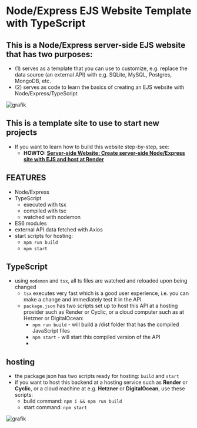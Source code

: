 # Node/Express EJS Website Template with TypeScript

## This is a Node/Express server-side EJS website that has two purposes:

  -   (1) serves as a template that you can use to customize, e.g. replace the data source (an external API) with e.g. SQLite, MySQL, Postgres, MongoDB, etc.
  -   (2) serves as code to learn the basics of creating an EJS website with Node/Express/TypeScript

![grafik](https://github.com/edwardtanguay/template-node-express-ejs-website-typescript/assets/446574/fe91f858-984e-4713-a776-85c775dccde0)

## This is a template site to use to start new projects

- If you want to learn how to build this website step-by-step, see:
  - **HOWTO: [Server-side Website: Create server-side Node/Express site with EJS and host at Render](https://tanguay-eu.vercel.app/howtos/814)**

## FEATURES

- Node/Express
- TypeScript
  - executed with tsx
  - compiled with tsc
  - watched with nodemon
- ES6 modules
- external API data fetched with Axios
- start scripts for hosting: 
  - `npm run build` 
  - `npm start`

## TypeScript

-   using `nodemon` and `tsx`, all ts files are watched and reloaded upon being changed
    -   `tsx` executes very fast which is a good user experience, i.e. you can make a change and immediately test it in the API
    -   `package.json` has two scripts set up to host this API at a hosting provider such as Render or Cyclic, or a cloud computer such as at Hetzner or DigitalOcean:
        -   `npm run build` - will build a /dist folder that has the compiled JavaScript files
        -   `npm start` - will start this compiled version of the API
        -   

## hosting

- the package json has two scripts ready for hosting: `build` and `start`
- if you want to host this backend at a hosting service such as **Render** or **Cyclic**, or a cloud machine at e.g. **Hetzner** or **DigitalOcean**, use these scripts:
  - build command: `npm i && npm run build`
  - start command: `npm start`

![grafik](https://github.com/edwardtanguay/template-api-node-express-typescript-es6-modules-lowdb/assets/446574/4c57128a-c648-4c9a-9c3f-509fc1fb72aa)
